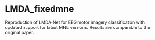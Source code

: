 # LMDA_fixedmne
Reproduction of LMDA-Net for EEG motor imagery classification with updated support for latest MNE versions. Results are comparable to the original paper.
